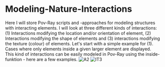 # Modeling-Nature-Interactions
Here I will store Pov-Ray scripts and -approaches for modeling structures with interacting elements. 
I will look at three different kinds of interactions: (1) Interactions modifying the location and/or orientation of element, (2) Interactions modifying the shape of elements and (3) interactions modifying the texture (colour) of elements. 
Let's start with a simple example for (1). Cases where only elements inside a given larger element are displayed. This kind of interactions can be easily modeled in Pov-Ray using the inside-funktion - here are a few examples. 
![A2](https://github.com/user-attachments/assets/cbbb15b7-a931-4d5c-a0bc-db1e5ae35a44)
![IT3](https://github.com/user-attachments/assets/2c453f63-9948-463e-8db2-00c66f48a3ba)
